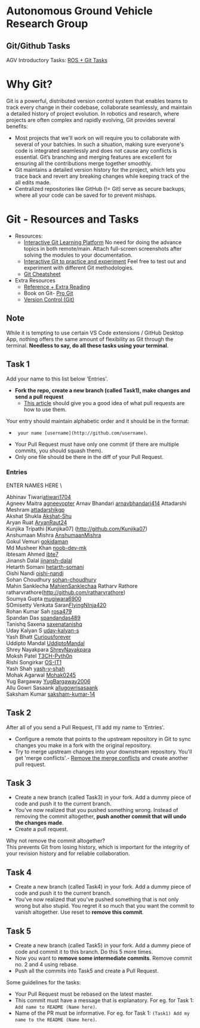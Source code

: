 # Autonomous Ground Vehicle Research Group
## Git/Github Tasks

AGV Introductory Tasks: [ROS + Git Tasks](https://docs.google.com/document/d/1qB52Gc9wp9AnijAUdmTTTuANuoRfPfMC2oy5u0SS7iQ/edit?usp=sharing)

# Why Git?

Git is a powerful, distributed version control system that enables teams to track every change in their codebase, collaborate seamlessly, and maintain a detailed history of project evolution. In robotics and research, where projects are often complex and rapidly evolving, Git provides several benefits:
- Most projects that we'll work on will require you to collaborate with several of your batchies. In such a situation, making sure everyone's code is integrated seamlessly and does not cause any conflicts is essential. Git’s branching and merging features are excellent for ensuring all the contributions merge together smoothly.
- Git maintains a detailed version history for the project, which lets you trace back and revert any breaking changes while keeping track of the all edits made.
- Centralized repositories like GitHub (!= Git) serve as secure backups, where all your code can be saved for to prevent mishaps.

# Git - Resources and Tasks

- Resources:
  - [Interactive Git Learning Platform](https://learngitbranching.js.org) No need for doing the advance topics in both remote/main. Attach full-screen screenshots after solving the modules to your documentation.
  - [Interactive Git to practice and experiment](https://www.msyamkumar.com/cs320/learnGitBranching/index.html) Feel free to test out and experiment with different Git methodologies.
  - [Git Cheatsheet](https://github.github.com/training-kit/downloads/github-git-cheat-sheet/)
- Extra Resources 
  - [Reference + Extra Reading](http://gitimmersion.com/index.html)
  - Book on Git- [Pro Git](http://git-scm.com/book/en/v2)
  - [Version Control (Git)](https://missing.csail.mit.edu/2020/version-control/)

## Note

While it is tempting to use certain VS Code extensions / GitHub Desktop App, nothing offers the same amount of flexibility as Git through the terminal. **Needless to say, do all these tasks using your terminal**.

## Task 1

Add your name to this list below 'Entries'.

- **Fork the repo, create a new branch (called Task1), make changes and send a pull request**
  - [This article](https://help.github.com/articles/using-pull-requests/) should give you a good idea of what pull requests are how to use them.

Your entry should maintain alphabetic order and it should be in the format:
   * ` your name [username](http://github.com/username)`.  


- Your Pull Request must have only one commit (if there are multiple commits, you should squash them). 
- Only one file should be there in the diff of your Pull Request.

### Entries

ENTER NAMES HERE \

Abhinav Tiwari[atiwari1704](https://github.com/atiwari1704)  
Agneev Maitra [agneevopter](http://github.com/agneevopter) 
Arnav Bhandari [arnavbhandari414](https://github.com/arnavbhandari414) 
Attadarshi Meshram [attadarshikgp](https://github.com/attadarshikgp)  
Akshat Shukla [Akshat-Shu](https://github.com/Akshat-Shu)  
Aryan Ruat [AryanRaut24](https://github.com/AryanRaut24)  
Kunjika Tripathi [Kunjika07] (http://github.com/Kunjika07)  
Anshumaan Mishra [AnshumaanMishra](https://github.com/AnshumaanMishra)  
Gokul Vemuri [gokidaman](http://github.com/gokidaman)  
Md Musheer Khan [noob-dev-mk](http://github.com/noob-dev-mk)  
Ibtesam Ahmed [ibte7](http://github.com/ibte7)  
Jinansh Dalal [jinansh-dalal](http://github.com/jinansh-dalal)  
Hetarth Somani [hetarth-somani](https://github.com/hetarth-somani)  
Oishi Nandi [oishi-nandi](http://github.com/oishi-nandi)  
Sohan Choudhury [sohan-choudhury](https://github.com/spak1235)  
Mahin Sanklecha [MahienSanklechaa](https://github.com/MahienSanklechaa)
Ratharv Rathore ratharvrathore(http://github.com/ratharvrathore)  
Soumya Gupta [mugiwara6900](http://github.com/mugiwara6900)  
SOmisetty Venkata Saran[FlyingNInja420](http://github.com/FlyingNInja420)  
Rohan Kumar Sah [rosa479](https://github.com/rosa479)  
Spandan Das [spandandas489](http://github.com/spandandas489)  
Tanishq Saxena [saxenatanishq](https://github.com/saxenatanishq)  
Uday Kalyan S [uday-kalyan-s](http://github.com/uday-kalyan-s)  
Yash Bhatt [Curiousforever](https://github.com/Curiousforever)  
Uddipto Mandal [UddiptoMandal](https://github.com/UddiptoMandal)  
Shrey Nayakpara [ShreyNayakpara](https://github.com/ShreyNayakpara)  
Moksh Patel [T3CH-Pyth0n](https://github.com/T3CH-Pyth0n)  
Rishi Songirkar [OS-IT1](https://github.com/OS-IT1)  
Yash Shah [yash-y-shah](https://github.com/yash-y-shah)  
Mohak Agarwal [Mohak0245](https://github.com/Mohak0245)  
Yug Bargaway [YugBargaway2006](https://github.com/YugBargaway2006)  
Allu Gowri Sasaank [allugowrisasaank](https://github.com/allugowrisasaank)  
Saksham Kumar [saksham-kumar-14](https://github.com/saksham-kumar-14)  

## Task 2

After all of you send a Pull Request, I'll add my name to 'Entries'. 

- Configure a remote that points to the upstream repository in Git to sync changes you make in a fork with the original repository. 
- Try to merge upstream changes into your downstream repository. You'll get 'merge conflicts'.- [Remove the merge conflicts](https://help.github.com/en/articles/resolving-a-merge-conflict-using-the-command-line) and create another pull request.


## Task 3

- Create a new branch (called Task3) in your fork. Add a dummy piece of code and push it to the current branch. 
- You've now realized that you pushed something wrong. Instead of removing the commit altogether, **push another commit that will undo the changes made**. 
- Create a pull request.

Why not remove the commit altogether? \
This prevents Git from losing history, which is important for the integrity of your revision history and for reliable collaboration.

##  Task 4

- Create a new branch (called Task4) in your fork. Add a dummy piece of code and push it to the current branch. 
- You've now realized that you've pushed something that is not only wrong but also stupid. You regret it so much that you want the commit to vanish altogether. 
Use reset to **remove this commit**. 

## Task 5

- Create a new branch (called Task5) in your fork. Add a dummy piece of code and commit it to this branch. Do this 5 more times. 
- Now you want to **remove some intermediate commits**. Remove commit no. 2 and 4 using rebase.
- Push all the commits into Task5 and create a Pull Request.


Some guidelines for the tasks:

* Your Pull Request must be rebased on the latest master.  
* This commit must have a message that is explanatory. For eg. for Task 1: `Add name to README (Name here)`.
* Name of the PR must be informative. For eg. for Task 1: `(Task1) Add my name to the README (Name here)`.
